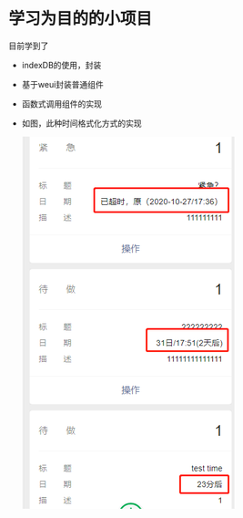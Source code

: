# 学习为目的的小项目

目前学到了  

* indexDB的使用，封装  
* 基于weui封装普通组件  
* 函数式调用组件的实现   
* 如图，此种时间格式化方式的实现  

  ![111](./src/assets/formatTime.jpg)
